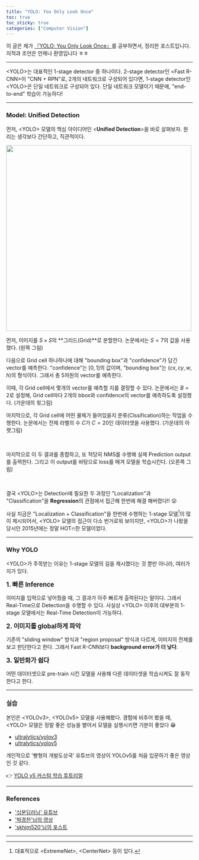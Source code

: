 ```yaml
---
title: "YOLO: You Only Look Once"
toc: true
toc_sticky: true
categories: ["Computer Vision"]
---
```




이 글은 제가 [『YOLO: You Only Look Once』](https://arxiv.org/abs/1506.02640)를 공부하면서, 정리한 포스트입니다. 지적과 조언은 언제나 환영입니다 ㅎㅎ

<hr/>

\<YOLO\>는 대표적인 1-stage detector 중 하나이다. 2-stage detector인 \<Fast R-CNN\>이 "CNN + RPN"로, 2개의 네트워크로 구성되어 있다면, 1-stage detector인 \<YOLO\>은 단일 네트워크로 구성되어 있다. 단일 네트워크 모델이기 때문에, "end-to-end" 학습이 가능하다!

<hr/>

### Model: Unified Detection

먼저, \<YOLO\> 모델의 핵심 아이디어인 \<**Unified Detection**\>을 바로 살펴보자. 원리는 생각보다 간단하고, 직관적이다.

<div class="img-wrapper">
  <img src="{{ "/images/computer-vision/yolo-1.png" | relative_url }}" width=500>
</div>

먼저, 이미지를 $S \times S$의 **그리드(Grid)**로 분할한다. 논문에서는 $S=7$의 값을 사용했다. (왼쪽 그림)

다음으로 Grid cell 하나하나에 대해 "bounding box"과 "confidence"가 담긴 vector를 예측한다. "confidence"는 $[0, 1]$의 값이며, "bounding box"는 $(cx, cy, w, h)$의 형식이다. 그래서 총 5차원의 vector를 예측한다.

이때, 각 Grid cell에서 몇개의 vector를 예측할 지를 결정할 수 있다. 논문에서는 $B=2$로 설정해, Grid cell마다 2개의 bbox와 confidence의 vector를 예측하도록 설정했다. (가운데의 윗그림)

마지막으로, 각 Grid cell에 어떤 물체가 들어있을지 분류(Clssification)하는 작업을 수행한다. 논문에서는 전체 라벨의 수 $C$가 $C=20$인 데이터셋을 사용했다. (가운데의 아랫그림)

<br/>

마지막으로 이 두 결과를 종합하고, 또 적당히 NMS를 수행해 실제 Prediction output를 출력한다. 그리고 이 output를 바탕으로 loss를 매겨 모델을 학습시킨다. (오른쪽 그림)

<br/>

결국 \<YOLO\>는 Detection에 필요한 두 과정인 "Localization"과 "Classification"을 **Regression**의 관점에서 접근해 한번에 해결 해버렸다!! 😲

사실 지금은 "Localization + Classification"을 한번에 수행하는 1-stage 모델[^1]이 많이 제시되어서, \<YOLO\> 모델의 접근이 다소 번거로워 보이지만, \<YOLO\>가 나왔을 당시인 2015년에는 정말 HOT🔥한 모델이었다.

<hr/>

### Why YOLO

\<YOLO\>가 주목받는 이유는 1-stage 모델의 길을 제시했다는 것 뿐만 아니라, 여러가지가 있다.

<big>**1\. 빠른 Inference**</big>

이미지를 입력으로 넣어줬을 때, 그 결과가 아주 빠르게 출력된다는 말이다. 그래서 Real-Time으로 Detection을 수행할 수 있다. 사실상 \<YOLO\> 이후의 대부분의 1-stage 모델에서는 Real-Time Detection이 가능하다.

<big>**2\. 이미지를 global하게 파악**</big>

기존의 "sliding window" 방식과 "region proposal" 방식과 다르게, 이미지의 전체를 보고 판단한다고 한다. 그래서 Fast R-CNN보다 **background error가 더 낮다**.

<big>**3\. 일반화가 쉽다**</big>

어떤 데이터셋으로 pre-train 시킨 모델을 사용해 다른 데이터셋을 학습시켜도 잘 동작한다고 한다.

<hr/>

### 실습

본인은 \<YOLOv3\>, \<YOLOv5\> 모델을 사용해봤다. 경험에 비추어 봤을 때, \<YOLO\> 모델은 정말 좋은 성능을 뱉어서 모델을 실행시키면 기분이 좋았다 😁

- [ultralytics/yolov3](https://github.com/ultralytics/yolov3)
- [ultralytics/yolov5](https://github.com/ultralytics/yolov5)

개인적으로 '빵형의 개발도상국' 유튜브의 영상이 YOLOv5를 처음 입문하기 좋은 영상인 것 같다.

👉 [YOLO v5 커스텀 학습 튜토리얼](https://youtu.be/T0DO1C8uYP8)


<hr/>

### References

- ['십분딥러닝' 유튜브](https://youtu.be/8DjIJc7xH5U)
- ['박경찬'님의 영상](https://youtu.be/cNFpo7kDf-s)
- ['skhim520'님의 포스트](https://velog.io/@skhim520/YOLO-v1-논문-리뷰-및-코드-구현)


<hr/>

[^1]: 대표적으로 \<ExtremeNet\>, \<CenterNet\> 등이 있다.